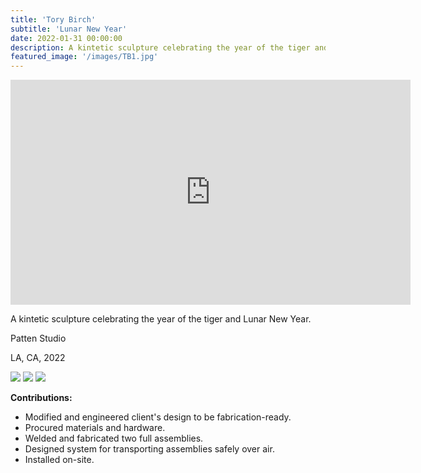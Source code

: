 ```yaml
---
title: 'Tory Birch'
subtitle: 'Lunar New Year'
date: 2022-01-31 00:00:00
description: A kintetic sculpture celebrating the year of the tiger and Lunar New Year
featured_image: '/images/TB1.jpg'
---
```

<iframe src="https://player.vimeo.com/video/844798664?h=f69fe31159"  width="640" height="360" frameborder="0" webkitallowfullscreen mozallowfullscreen allowfullscreen></iframe>

A kintetic sculpture celebrating the year of the tiger and Lunar New Year.

Patten Studio

LA, CA, 2022

<div class="gallery" data-columns="3">
	<img src="/images/TB1.jpg">
	<img src="/images/TB2.jpg">
	<img src="/images/TB3.jpg">
</div>


**Contributions:**
* Modified and engineered client's design to be fabrication-ready.
* Procured materials and hardware.
* Welded and fabricated two full assemblies.
* Designed system for transporting assemblies safely over air.
* Installed on-site.
